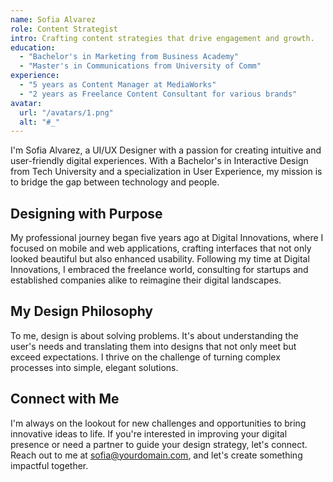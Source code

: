 ```yaml
---
name: Sofia Alvarez
role: Content Strategist
intro: Crafting content strategies that drive engagement and growth.
education:
  - "Bachelor's in Marketing from Business Academy"
  - "Master's in Communications from University of Comm"
experience:
  - "5 years as Content Manager at MediaWorks"
  - "2 years as Freelance Content Consultant for various brands"
avatar:
  url: "/avatars/1.png"
  alt: "#_"
---
```


I'm Sofia Alvarez, a UI/UX Designer with a passion for creating intuitive and user-friendly digital experiences. With a Bachelor's in Interactive Design from Tech University and a specialization in User Experience, my mission is to bridge the gap between technology and people.

## Designing with Purpose

My professional journey began five years ago at Digital Innovations, where I focused on mobile and web applications, crafting interfaces that not only looked beautiful but also enhanced usability. Following my time at Digital Innovations, I embraced the freelance world, consulting for startups and established companies alike to reimagine their digital landscapes.

## My Design Philosophy

To me, design is about solving problems. It's about understanding the user's needs and translating them into designs that not only meet but exceed expectations. I thrive on the challenge of turning complex processes into simple, elegant solutions.

## Connect with Me

I'm always on the lookout for new challenges and opportunities to bring innovative ideas to life. If you're interested in improving your digital presence or need a partner to guide your design strategy, let's connect. Reach out to me at [sofia@yourdomain.com](mailto:sofia@yourdomain.com), and let's create something impactful together.
